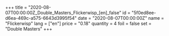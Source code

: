 +++
title = "2020-08-07T00:00:00Z_Double_Masters_Flickerwisp_[en]_false"
id = "5f0ed8ee-d6ea-469c-a575-6643d3995f54"
date = "2020-08-07T00:00:00Z"
name = "Flickerwisp"
lang = ["en"]
price = "0.18"
quantity = 4
foil = false
set = "Double Masters"
+++

